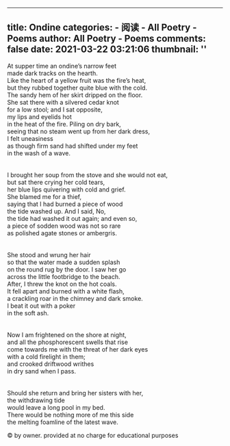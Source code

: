 
---
title: Ondine
categories: 
    - 阅读
    - All Poetry - Poems
author: All Poetry - Poems
comments: false
date: 2021-03-22 03:21:06
thumbnail: ''
---

<div>   
<div class="tr_8622787"></div><div class="orig_8622787"><p>
At supper time an ondine’s narrow feet<br>
made dark tracks on the hearth.<br>
Like the heart of a yellow fruit was the fire’s heat,<br>
but they rubbed together quite blue with the cold.<br>
The sandy hem of her skirt dripped on the floor.<br>
She sat there with a silvered cedar knot<br>
for a low stool; and I sat opposite,<br>
my lips and eyelids hot<br>
in the heat of the fire. Piling on dry bark,<br>
seeing that no steam went up from her dark dress,<br>
I felt uneasiness<br>
as though firm sand had shifted under my feet<br>
in the wash of a wave.<br><br><br>
I brought her soup from the stove and she would not eat,<br>
but sat there crying her cold tears,<br>
her blue lips quivering with cold and grief.<br>
She blamed me for a thief,<br>
saying that I had burned a piece of wood<br>
the tide washed up. And I said, No,<br>
the tide had washed it out again; and even so,<br>
a piece of sodden wood was not so rare<br>
as polished agate stones or ambergris.<br><br><br>
She stood and wrung her hair<br>
so that the water made a sudden splash<br>
on the round rug by the door. I saw her go<br>
across the little footbridge to the beach.<br>
After, I threw the knot on the hot coals.<br>
It fell apart and burned with a white flash,<br>
a crackling roar in the chimney and dark smoke.<br>
I beat it out with a poker<br>
in the soft ash.<br><br><br>
Now I am frightened on the shore at night,<br>
and all the phosphorescent swells that rise<br>
come towards me with the threat of her dark eyes<br>
with a cold firelight in them;<br>
and crooked driftwood writhes<br>
in dry sand when I pass.<br><br><br>
Should she return and bring her sisters with her,<br>
the withdrawing tide<br>
would leave a long pool in my bed.<br>
There would be nothing more of me this side<br>
the melting foamline of the latest wave.</p></div><div class="copyright"><span class="author_copyright"> © by owner. provided at no charge for educational purposes <span class="nocolor"><span class="st_shares nocolor"><a href="https://www.facebook.com/sharer/sharer.php?app_id=113613998666044&display=popup&sdk=joey&u=https%3A%2F%2Fallpoetry.com%2F8622787" target="_blank"><i class="fa fa-facebook-square"></i> </a><a href="https://twitter.com/intent/tweet?related=all_poetry&text=Ondine+by+Mary+Barnard+%40all_poetry&url=https%3A%2F%2Fallpoetry.com%2F8622787" target="_blank"><i class="fa fa-twitter-square"></i> </a><a class="no_pop" href="mailto:?body=I%20wanted%20to%20share%20this%20with%20you%3A%20Ondine%20by%20Mary%20Barnard%0A%0Ahttps%3A%2F%2Fallpoetry.com%2F8622787&subject=Ondine%20by%20Mary%20Barnard"><i class="fa fa-envelope-o"></i> </a></span></span></span></div>  
</div>
            